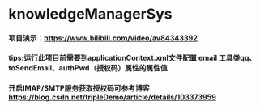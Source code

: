 # knowledgeManagerSys
#### 项目演示：https://www.bilibili.com/video/av84343392

#### tips:运行此项目前需要到applicationContext.xml文件配置 email 工具类qq、toSendEmail、authPwd（授权码）属性的属性值
#### 开启IMAP/SMTP服务获取授权码可参考博客 https://blog.csdn.net/tripleDemo/article/details/103373959
